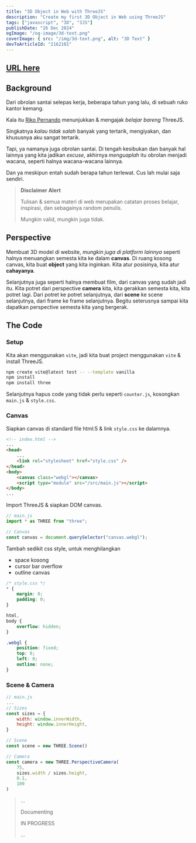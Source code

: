 ```yaml
---
title: "3D Object in Web with ThreeJS"
description: "Create my first 3D Object in Web using ThreeJS"
tags: ["javascript", "3D", "3JS"]
publishDate: "26 Dec 2024"
ogImage: "/og-image/3d-text.png"
coverImage: { src: "/img/3d-text.png", alt: "3D Text" }
devToArticleId: "2162101"
---
```


## [URL here](https://3js-jubilant-chainsaw.vercel.app)

## Background

Dari obrolan santai selepas kerja,
beberapa tahun yang lalu,
di sebuah ruko kantor kemang.

Kala itu [Riko Pernando](https://www.linkedin.com/in/riko-pernando-a79093164/) menunjukkan & mengajak _belajar bareng_ ThreeJS.

Singkatnya _kalau tidak salah_ banyak yang tertarik, mengiyakan,
dan khususnya aku sangat tertarik.

Tapi, ya namanya juga obrolan santai.
Di tengah kesibukan dan banyak hal lainnya yang kita jadikan _excuse_,
akhirnya _menguaplah_ itu obrolan menjadi wacana,
seperti halnya wacana-wacana lainnya.

Dan ya meskipun entah sudah berapa tahun terlewat.
Cus lah mulai saja sendiri.

> **Disclaimer Alert**
>
> Tulisan & semua materi di web
> merupakan catatan proses belajar, inspirasi, dan sebagainya random penulis.
>
> Mungkin valid, mungkin juga tidak.

## Perspective

Membuat 3D model di website,
_mungkin juga di platform lainnya_
seperti halnya menuangkan semesta kita ke dalam **canvas**.
Di ruang kosong canvas,
kita buat **object** yang kita inginkan.
Kita atur posisinya, kita atur **cahayanya**.

Selanjutnya juga seperti halnya membuat film,
dari canvas yang sudah jadi itu.
Kita potret dari perspective **camera** kita,
kita gerakkan semesta kita,
kita potret lagi.
Dari potret ke potret selanjutnya,
dari **scene** ke scene selanjutnya,
dari frame ke frame selanjutnya.
Begitu seterusnya sampai kita dapatkan perspective semesta kita yang bergerak.

## The Code

### Setup

Kita akan menggunakan `vite`,
jadi kita buat project menggunakan `vite` & install ThreeJS.

```bash
npm create vite@latest test -- --template vanilla
npm install
npm install three
```

Selanjutnya hapus code yang tidak perlu seperti `counter.js`,
kosongkan `main.js` & `style.css`.

### Canvas

Siapkan canvas di standard file html:5 & link `style.css` ke dalamnya.

```html
<!-- index.html -->
...
<head>
	...
	<link rel="stylesheet" href="style.css" />
</head>
<body>
	<canvas class="webgl"></canvas>
	<script type="module" src="/src/main.js"></script>
</body>
...
```

Import ThreeJS & siapkan DOM canvas.

```js
// main.js
import * as THREE from "three";

// Canvas
const canvas = document.querySelector("canvas.webgl");
```

Tambah sedikit css style, untuk menghilangkan

- space kosong
- cursor bar overflow
- outline canvas

```css
/* style.css */
* {
	margin: 0;
	padding: 0;
}

html,
body {
	overflow: hidden;
}

.webgl {
	position: fixed;
	top: 0;
	left: 0;
	outline: none;
}
```

### Scene & Camera

```js
// main.js
...
// Sizes
const sizes = {
    width: window.innerWidth,
    height: window.innerHeight,
}

// Scene
const scene = new THREE.Scene()

// Camera
const camera = new THREE.PerspectiveCamera(
    75,
    sizes.width / sizes.height,
    0.1,
    100
)
```

> ...
>
> Documenting
>
> IN PROGRESS
>
> ...
